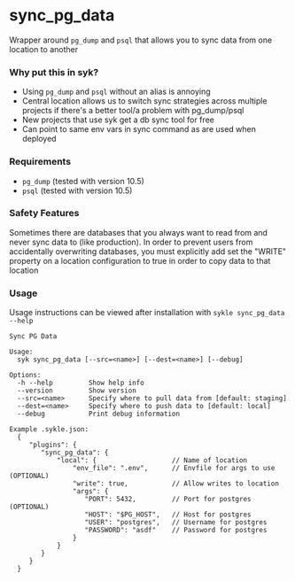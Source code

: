 # sync_pg_data

Wrapper around `pg_dump` and `psql` that allows you to sync data from one location to another

### Why put this in syk?

- Using `pg_dump` and `psql` without an alias is annoying
- Central location allows us to switch sync strategies across multiple projects if there's a better tool/a problem with pg_dump/psql
- New projects that use syk get a db sync tool for free
- Can point to same env vars in sync command as are used when deployed

### Requirements

- `pg_dump` (tested with version 10.5)
- `psql` (tested with version 10.5)

### Safety Features

Sometimes there are databases that you always want to read from and never sync data to (like production). In order to prevent users from accidentally overwriting databases, you must explicitly add set the "WRITE" property on a location configuration to true in order to copy data to that location

### Usage

Usage instructions can be viewed after installation with `sykle sync_pg_data --help`

```
Sync PG Data

Usage:
  syk sync_pg_data [--src=<name>] [--dest=<name>] [--debug]

Options:
  -h --help         Show help info
  --version         Show version
  --src=<name>      Specify where to pull data from [default: staging]
  --dest=<name>     Specify where to push data to [default: local]
  --debug           Print debug information

Example .sykle.json:
  {
     "plugins": {
        "sync_pg_data": {
            "local": {                   // Name of location
                "env_file": ".env",      // Envfile for args to use (OPTIONAL)
                "write": true,           // Allow writes to location
                "args": {
                   "PORT": 5432,         // Port for postgres (OPTIONAL)
                   "HOST": "$PG_HOST",   // Host for postgres
                   "USER": "postgres",   // Username for postgres
                   "PASSWORD": "asdf"    // Password for postgres
                }
            }
        }
     }
  }

```
